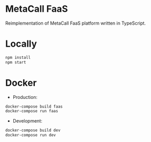 # MetaCall FaaS

Reimplementation of MetaCall FaaS platform written in TypeScript.

# Locally
```sh
npm install
npm start
```

# Docker

-   Production:

```sh
docker-compose build faas
docker-compose run faas
```

-   Development:

```sh
docker-compose build dev
docker-compose run dev
```
